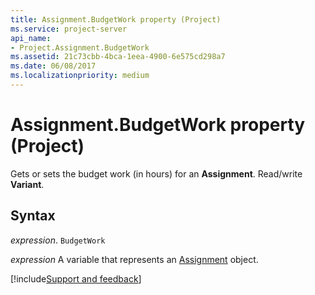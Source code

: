 ```yaml
---
title: Assignment.BudgetWork property (Project)
ms.service: project-server
api_name:
- Project.Assignment.BudgetWork
ms.assetid: 21c73cbb-4bca-1eea-4900-6e575cd298a7
ms.date: 06/08/2017
ms.localizationpriority: medium
---
```



# Assignment.BudgetWork property (Project)

Gets or sets the budget work (in hours) for an **Assignment**. Read/write **Variant**.


## Syntax

_expression_. `BudgetWork`

_expression_ A variable that represents an [Assignment](./Project.Assignment.md) object.

[!include[Support and feedback](~/includes/feedback-boilerplate.md)]